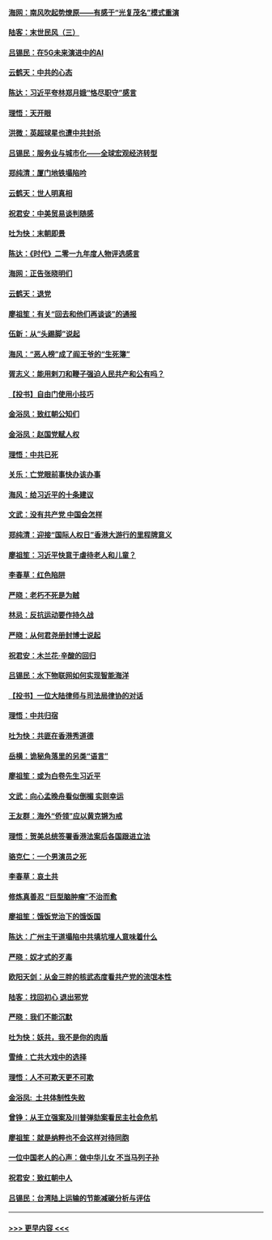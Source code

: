 #### [海网：南风吹起势燎原——有感于“光复茂名”模式重演](../pages/nsc993/n11732308.md?t=12192355) 
#### [陆客：末世民风（三）](../pages/nsc993/n11732211.md?t=12192355) 
#### [吕锡民：在5G未来演进中的AI](../pages/nsc993/n11730010.md?t=12192355) 
#### [云鹤天：中共的心态](../pages/nsc993/n11729906.md?t=12192355) 
#### [陈达：习近平夸林郑月娥“恪尽职守”感言](../pages/nsc993/n11729881.md?t=12192355) 
#### [理悟：天开眼](../pages/nsc993/n11729699.md?t=12192355) 
#### [洪微：英超球星也遭中共封杀](../pages/nsc993/n11727243.md?t=12192355) 
#### [吕锡民：服务业与城市化——全球宏观经济转型](../pages/nsc993/n11725845.md?t=12192355) 
#### [郑纯清：厦门地铁塌陷吟](../pages/nsc993/n11725813.md?t=12192355) 
#### [云鹤天：世人明真相](../pages/nsc993/n11725621.md?t=12192355) 
#### [祝君安：中美贸易谈判随感](../pages/nsc993/n11725609.md?t=12192355) 
#### [吐为快：末朝即景](../pages/nsc993/n11723365.md?t=12192355) 
#### [陈达：《时代》二零一九年度人物评选感言](../pages/nsc993/n11723337.md?t=12192355) 
#### [海网：正告张晓明们](../pages/nsc993/n11723228.md?t=12192355) 
#### [云鹤天：退党](../pages/nsc993/n11723056.md?t=12192355) 
#### [廖祖笙：有关“回去和他们再谈谈”的通报](../pages/nsc993/n11722442.md?t=12192355) 
#### [伍新：从“头踢脚”说起](../pages/nsc993/n11722429.md?t=12192355) 
#### [海风：“恶人榜”成了阎王爷的“生死簿”](../pages/nsc993/n11722272.md?t=12192355) 
#### [胥志义：能用剌刀和鞭子强迫人民共产和公有吗？](../pages/nsc993/n11720569.md?t=12192355) 
#### [【投书】自由门使用小技巧](../pages/nsc993/n11720180.md?t=12192355) 
#### [金浴凤：致红朝公知们](../pages/nsc993/n11720563.md?t=12192355) 
#### [金浴凤：赵国党赋人权](../pages/nsc993/n11720533.md?t=12192355) 
#### [理悟：中共已死](../pages/nsc993/n11720233.md?t=12192355) 
#### [关乐：亡党眼前事快办该办事](../pages/nsc993/n11719160.md?t=12192355) 
#### [海风：给习近平的十条建议](../pages/nsc993/n11717616.md?t=12192355) 
#### [文武：没有共产党 中国会怎样](../pages/nsc993/n11717584.md?t=12192355) 
#### [郑纯清：迎接“国际人权日”香港大游行的里程牌意义](../pages/nsc993/n11717417.md?t=12192355) 
#### [廖祖笙：习近平快意于虐待老人和儿童？](../pages/nsc993/n11715313.md?t=12192355) 
#### [李春草：红色陷阱](../pages/nsc993/n11715029.md?t=12192355) 
#### [严晓：老朽不死是为贼](../pages/nsc993/n11712910.md?t=12192355) 
#### [林忌：反抗运动要作持久战](../pages/nsc993/n11712623.md?t=12192355) 
#### [严晓：从何君尧册封博士说起](../pages/nsc993/n11712465.md?t=12192355) 
#### [祝君安：木兰花·辛酸的回归](../pages/nsc993/n11712381.md?t=12192355) 
#### [吕锡民：水下物联网如何实现智能海洋](../pages/nsc993/n11711158.md?t=12192355) 
#### [【投书】一位大陆律师与司法局律协的对话](../pages/nsc993/n11709675.md?t=12192355) 
#### [理悟：中共归宿](../pages/nsc993/n11710059.md?t=12192355) 
#### [吐为快：共匪在香港秀道德](../pages/nsc993/n11709979.md?t=12192355) 
#### [岳横：诡秘角落里的另类“语言”](../pages/nsc993/n11709792.md?t=12192355) 
#### [廖祖笙：或为白卷先生习近平](../pages/nsc993/n11708330.md?t=12192355) 
#### [文武：向心孟晚舟看似倒楣 实则幸运](../pages/nsc993/n11708236.md?t=12192355) 
#### [王友群：海外“侨领”应以黄克锵为戒](../pages/nsc993/n11706176.md?t=12192355) 
#### [理悟：贺美总统签署香港法案后各国跟进立法](../pages/nsc993/n11706853.md?t=12192355) 
#### [骆克仁：一个男演员之死](../pages/nsc993/n11706677.md?t=12192355) 
#### [李春草：哀土共](../pages/nsc993/n11706255.md?t=12192355) 
#### [修炼真善忍 “巨型脑肿瘤”不治而愈](../pages/nsc993/n11705340.md?t=12192355) 
#### [廖祖笙：饿饭党治下的饿饭国](../pages/nsc993/n11705085.md?t=12192355) 
#### [陈达：广州主干道塌陷中共填坑埋人意味着什么](../pages/nsc993/n11705046.md?t=12192355) 
#### [严晓：奴才式的歹毒](../pages/nsc993/n11704826.md?t=12192355) 
#### [欧阳天剑：从金三胖的核武态度看共产党的流氓本性](../pages/nsc993/n11702238.md?t=12192355) 
#### [陆客：找回初心 退出邪党](../pages/nsc993/n11702213.md?t=12192355) 
#### [严晓：我们不能沉默](../pages/nsc993/n11702110.md?t=12192355) 
#### [吐为快：妖共，我不是你的肉盾](../pages/nsc993/n11701366.md?t=12192355) 
#### [雪绮：亡共大戏中的选择](../pages/nsc993/n11699922.md?t=12192355) 
#### [理悟：人不可欺天更不可欺](../pages/nsc993/n11699657.md?t=12192355) 
#### [金浴凤:  土共体制性失败](../pages/nsc993/n11699361.md?t=12192355) 
#### [曾铮：从王立强案及川普弹劾案看民主社会危机](../pages/nsc993/n11699318.md?t=12192355) 
#### [廖祖笙：就是纳粹也不会这样对待同胞](../pages/nsc993/n11697658.md?t=12192355) 
#### [一位中国老人的心声：做中华儿女 不当马列子孙](../pages/nsc993/n11697525.md?t=12192355) 
#### [祝君安：致红朝中人](../pages/nsc993/n11697518.md?t=12192355) 
#### [吕锡民：台湾陆上运输的节能减碳分析与评估](../pages/nsc993/n11694983.md?t=12192355) 

----
#### [ >>> 更早内容 <<< ](../indexes/nsc993-earlier.md)
